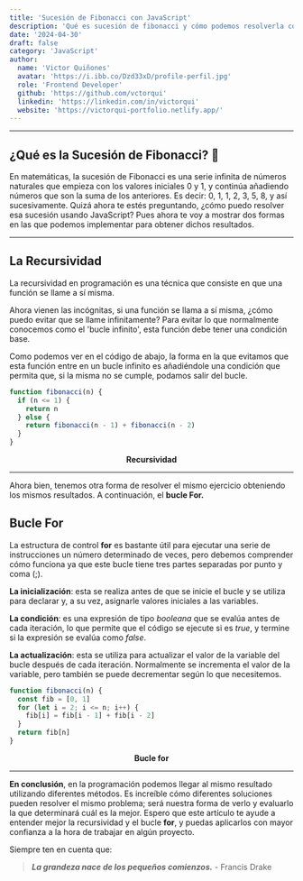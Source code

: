 ```yaml
---
title: 'Sucesión de Fibonacci con JavaScript'
description: 'Qué es sucesión de fibonacci y cómo podemos resolverla con Recursividad y el Bucle for.'
date: '2024-04-30'
draft: false
category: 'JavaScript'
author:
  name: 'Victor Quiñones'
  avatar: 'https://i.ibb.co/Dzd33xD/profile-perfil.jpg'
  role: 'Frontend Developer'
  github: 'https://github.com/vctorqui'
  linkedin: 'https://linkedin.com/in/victorqui'
  website: 'https://victorqui-portfolio.netlify.app/'
---
```


---

## ¿Qué es la Sucesión de Fibonacci? 🤔

En matemáticas, la sucesión de Fibonacci es una serie infinita de números naturales que empieza con los valores iniciales 0 y 1, y continúa añadiendo números que son la suma de los anteriores. Es decir: 0, 1, 1, 2, 3, 5, 8, y así sucesivamente. Quizá ahora te estés preguntando, ¿cómo puedo resolver esa sucesión usando JavaScript? Pues ahora te voy a mostrar dos formas en las que podemos implementar para obtener dichos resultados.

---

## La Recursividad

La recursividad en programación es una técnica que consiste en que una función se llame a sí misma.

Ahora vienen las incógnitas, si una función se llama a sí misma, ¿cómo puedo evitar que se llame infinitamente? Para evitar lo que normalmente conocemos como el 'bucle infinito', esta función debe tener una condición base.

Como podemos ver en el código de abajo, la forma en la que evitamos que esta función entre en un bucle infinito es añadiéndole una condición que permita que, si la misma no se cumple, podamos salir del bucle.

```javascript
function fibonacci(n) {
  if (n <= 1) {
    return n
  } else {
    return fibonacci(n - 1) + fibonacci(n - 2)
  }
}
```

<div align="center">
<b>Recursividad</b>
</div>

---

Ahora bien, tenemos otra forma de resolver el mismo ejercicio obteniendo los mismos resultados. A continuación, el **bucle For.**

## Bucle For

La estructura de control **for** es bastante útil para ejecutar una serie de instrucciones un número determinado de veces, pero debemos comprender cómo funciona ya que este bucle tiene tres partes separadas por punto y coma (;).

**La inicialización**: esta se realiza antes de que se inicie el bucle y se utiliza para declarar y, a su vez, asignarle valores iniciales a las variables.

**La condición**: es una expresión de tipo _booleana_ que se evalúa antes de cada iteración, lo que permite que el código se ejecute si es _true_, y termine si la expresión se evalúa como _false_.

**La actualización**: esta se utiliza para actualizar el valor de la variable del bucle después de cada iteración. Normalmente se incrementa el valor de la variable, pero también se puede decrementar según lo que necesitemos.

```javascript
function fibonacci(n) {
  const fib = [0, 1]
  for (let i = 2; i <= n; i++) {
    fib[i] = fib[i - 1] + fib[i - 2]
  }
  return fib[n]
}
```

<div align="center">
<b>Bucle for</b>
</div>

---

**En conclusión**, en la programación podemos llegar al mismo resultado utilizando diferentes métodos. Es increíble cómo diferentes soluciones pueden resolver el mismo problema; será nuestra forma de verlo y evaluarlo la que determinará cuál es la mejor. Espero que este artículo te ayude a entender mejor la recursividad y el bucle **for**, y puedas aplicarlos con mayor confianza a la hora de trabajar en algún proyecto.

Siempre ten en cuenta que:

> _**La grandeza nace de los pequeños comienzos.**_ - Francis Drake
